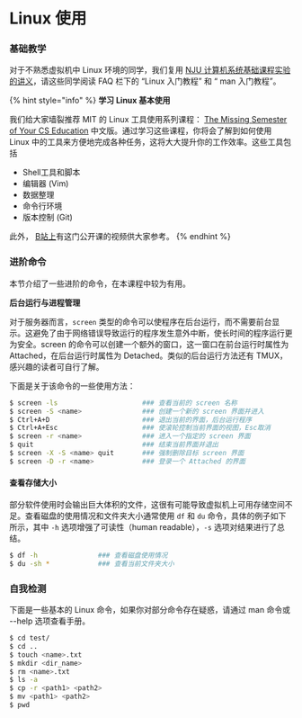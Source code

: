 # Linux 使用

### **基础教学**

对于不熟悉虚拟机中 Linux 环境的同学，我们复用 [NJU 计算机系统基础课程实验的讲义](https://nju-projectn.github.io/ics-pa-gitbook/ics2021/linux.html)，请这些同学阅读 FAQ 栏下的 “Linux 入门教程” 和 “ man 入门教程”。

{% hint style="info" %}
**学习 Linux 基本使用**

我们给大家墙裂推荐 MIT 的 Linux 工具使用系列课程：  [The Missing Semester of Your CS Education](https://missing-semester-cn.github.io/) 中文版。通过学习这些课程，你将会了解到如何使用 Linux 中的工具来方便地完成各种任务，这将大大提升你的工作效率。这些工具包括

* Shell工具和脚本
* 编辑器 (Vim)
* 数据整理
* 命令行环境
* 版本控制 (Git)

此外， [B站上](https://www.bilibili.com/video/BV1x7411H7wa)有这门公开课的视频供大家参考。
{% endhint %}

### **进阶命令**

本节介绍了一些进阶的命令，在本课程中较为有用。

**后台运行与进程管理**

对于服务器而言，`screen` 类型的命令可以使程序在后台运行，而不需要前台显示。这避免了由于网络错误导致运行的程序发生意外中断，使长时间的程序运行更为安全。screen 的命令可以创建一个额外的窗口，这一窗口在前台运行时属性为 Attached，在后台运行时属性为 Detached。类似的后台运行方法还有 TMUX，感兴趣的读者可自行了解。

下面是关于该命令的一些使用方法：

```bash
$ screen -ls                     ### 查看当前的 screen 名称
$ screen -S <name>               ### 创建一个新的 screen 界面并进入
$ Ctrl+A+D                       ### 退出当前的界面，后台运行程序
$ Ctrl+A+Esc                     ### 使滚轮控制当前界面的视图，Esc取消
$ screen -r <name>               ### 进入一个指定的 screen 界面
$ quit                           ### 结束当前界面并退出    
$ screen -X -S <name> quit       ### 强制删除目标 screen 界面
$ screen -D -r <name>            ### 登录一个 Attached 的界面 
```

#### **查看存储大小**

部分软件使用时会输出巨大体积的文件，这很有可能导致虚拟机上可用存储空间不足。查看磁盘的使用情况和文件夹大小通常使用 `df` 和 `du` 命令，具体的例子如下所示，其中 `-h` 选项增强了可读性（human readable），`-s` 选项对结果进行了总结。

```bash
$ df -h               ### 查看磁盘使用情况
$ du -sh *            ### 查看当前文件夹大小
```

### **自我检测**

下面是一些基本的 Linux 命令，如果你对部分命令存在疑惑，请通过 man 命令或 --help 选项查看手册。

```bash
$ cd test/              
$ cd ..                   
$ touch <name>.txt        
$ mkdir <dir_name>       
$ rm <name>.txt         
$ ls -a            
$ cp -r <path1> <path2>  
$ mv <path1> <path2>  
$ pwd                  
```
